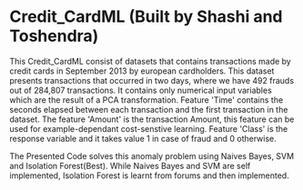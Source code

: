 # Credit_CardML (Built by Shashi and Toshendra)
This Credit_CardML consist of datasets that contains transactions made by credit cards in September 2013 by european cardholders. This dataset presents transactions that occurred in two days, where we have 492 frauds out of 284,807 transactions. It contains only numerical input variables which are the result of a PCA transformation. Feature 'Time' contains the seconds elapsed between each transaction and the first transaction in the dataset. The feature 'Amount' is the transaction Amount, this feature can be used for example-dependant cost-senstive learning. Feature 'Class' is the response variable and it takes value 1 in case of fraud and 0 otherwise.

The Presented Code solves this anomaly problem using Naives Bayes, SVM and Isolation Forest(Best). While Naives Bayes and SVM are self implemented, Isolation Forest is learnt from forums and then implemented.
